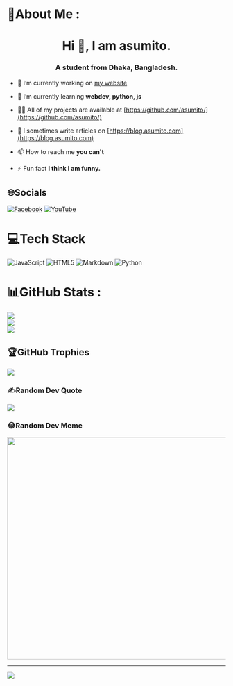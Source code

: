 # 💫About Me :
<h1 align="center">Hi 👋, I am asumito.</h1>
<h3 align="center">A student from Dhaka, Bangladesh.</h3>


- 🔭 I’m currently working on [my website](https://github.com/asumito/asumito.github.io)

- 🌱 I’m currently learning **webdev, python, js**

- 👨‍💻 All of my projects are available at [https://github.com/asumito/](https://github.com/asumito/)

- 📝 I sometimes write articles on [https://blog.asumito.com](https://blog.asumito.com)

- 📫 How to reach me **you can't**

- ⚡ Fun fact **I think I am funny.**

## 🌐Socials
[![Facebook](https://img.shields.io/badge/Facebook-%231877F2.svg?logo=Facebook&logoColor=white)](https://facebook.com/asumitohere) [![YouTube](https://img.shields.io/badge/YouTube-%23FF0000.svg?logo=YouTube&logoColor=white)](https://youtube.com/c/@asumito) 

# 💻Tech Stack
![JavaScript](https://img.shields.io/badge/javascript-%23323330.svg?style=for-the-badge&logo=javascript&logoColor=%23F7DF1E) ![HTML5](https://img.shields.io/badge/html5-%23E34F26.svg?style=for-the-badge&logo=html5&logoColor=white) ![Markdown](https://img.shields.io/badge/markdown-%23000000.svg?style=for-the-badge&logo=markdown&logoColor=white) ![Python](https://img.shields.io/badge/python-3670A0?style=for-the-badge&logo=python&logoColor=ffdd54)
# 📊GitHub Stats :
![](https://github-readme-stats.vercel.app/api?username=asumito&theme=onedark&hide_border=true&include_all_commits=true&count_private=false)<br/>
![](https://github-readme-streak-stats.herokuapp.com/?user=asumito&theme=onedark&hide_border=true)<br/>
![](https://github-readme-stats.vercel.app/api/top-langs/?username=asumito&theme=onedark&hide_border=true&include_all_commits=true&count_private=false&layout=compact)

## 🏆GitHub Trophies
![](https://github-trophies.vercel.app/?username=asumito&theme=gruvbox&no-frame=false&no-bg=false&margin-w=4)

### ✍️Random Dev Quote
![](https://quotes-github-readme.vercel.app/api?type=horizontal&theme=dark)

### 😂Random Dev Meme
<img src="https://random-memer.herokuapp.com/" width="512px"/>

---
[![](https://visitcount.itsvg.in/api?id=asumito&icon=0&color=0)](https://visitcount.itsvg.in)
